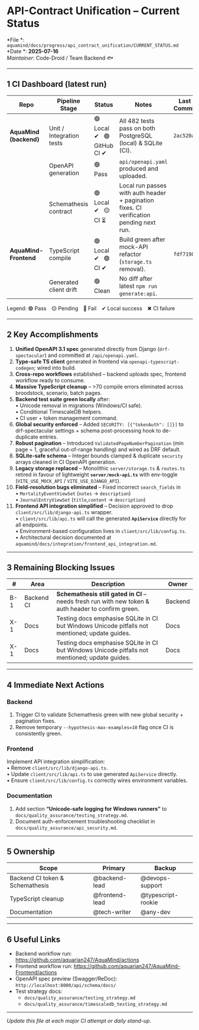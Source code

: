 # API-Contract Unification – Current Status  
*File *: `aquamind/docs/progress/api_contract_unification/CURRENT_STATUS.md`  
*Date *: **2025-07-16**  
*Maintainer*: Code-Droid / Team Backend 🐟

---

## 1  CI Dashboard (latest run)

| Repo | Pipeline Stage | Status | Notes | Last Commit |
|------|----------------|--------|-------|-------------|
| **AquaMind (backend)** | Unit / Integration tests | 🟢 Local ✔ &nbsp; 🟢 GitHub CI ✔ | All 482 tests pass on both PostgreSQL (local) & SQLite (CI). | `2ac520a` |
|                          | OpenAPI generation        | 🟢 Pass | `api/openapi.yaml` produced and uploaded. | |
|                          | Schemathesis contract     | 🟢 Local ✔ &nbsp; 🟡 CI ⏳ | Local run passes with auth header + pagination fixes. CI verification pending next run. | |
| **AquaMind-Frontend**    | TypeScript compile        | 🟢 Local ✔ &nbsp; 🟢 CI ✔ | Build green after mock-API refactor (`storage.ts` removal). | `fdf7198` |
|                          | Generated client drift    | 🟢 Clean | No diff after latest `npm run generate:api`. | |

Legend: 🟢 Pass 🟡 Pending 🔴 Fail ✔ Local success ✖ CI failure

---

## 2  Key Accomplishments

1. **Unified OpenAPI 3.1 spec** generated directly from Django (`drf-spectacular`) and committed at `/api/openapi.yaml`.
2. **Type-safe TS client** generated in frontend via `openapi-typescript-codegen`; wired into build.
3. **Cross-repo workflows** established – backend uploads spec, frontend workflow ready to consume.
4. **Massive TypeScript cleanup** – >70 compile errors eliminated across broodstock, scenario, batch pages.
5. **Backend test suite green locally** after:  
   • Unicode removal in migrations (Windows/CI safe).  
   • Conditional TimescaleDB helpers.  
   • CI user + token management command.
6. **Global security enforced** – Added `SECURITY: [{"tokenAuth": []}]` to drf-spectacular settings + schema post-processing hook to de-duplicate entries.  
7. **Robust pagination** – Introduced `ValidatedPageNumberPagination` (min page = 1, graceful out-of-range handling) and wired as DRF default.  
8. **SQLite-safe schema** – Integer bounds clamped & duplicate `security` arrays cleaned in CI OpenAPI generation.  
9. **Legacy storage replaced** – Monolithic `server/storage.ts` & `routes.ts` retired in favour of lightweight **`server/mock-api.ts`** with env-toggle (`VITE_USE_MOCK_API` / `VITE_USE_DJANGO_API`).
10. **Field-resolution bugs eliminated** – Fixed incorrect `search_fields` in  
   • `MortalityEventViewSet` (`notes` → `description`)  
   • `JournalEntryViewSet` (`title`,`content` → `description`)
11. **Frontend API integration simplified** – Decision approved to drop `client/src/lib/django-api.ts` wrapper.  
    • `client/src/lib/api.ts` will call the generated **`ApiService`** directly for all endpoints.  
    • Environment-based configuration lives in `client/src/lib/config.ts`.  
    • Architectural decision documented at `aquamind/docs/integration/frontend_api_integration.md`.  

---

## 3  Remaining Blocking Issues

| # | Area | Description | Owner |
|---|------|-------------|-------|
| B-1 | Backend CI | **Schemathesis still gated in CI** – needs fresh run with new token & auth header to confirm green. | Backend |
| X-1 | Docs | Testing docs emphasise SQLite in CI but Windows Unicode pitfalls not mentioned; update guides. | Docs |
| X-1 | Docs | Testing docs emphasise SQLite in CI but Windows Unicode pitfalls not mentioned; update guides. | Docs |

---

## 4  Immediate Next Actions

### Backend
1. Trigger CI to validate Schemathesis green with new global security + pagination fixes.  
2. Remove temporary `--hypothesis-max-examples=10` flag once CI is consistently green.  

### Frontend
Implement API integration simplification:  
• Remove `client/src/lib/django-api.ts`.  
• Update `client/src/lib/api.ts` to use generated `ApiService` directly.  
• Ensure `client/src/lib/config.ts` correctly wires environment variables.

### Documentation
1. Add section **“Unicode-safe logging for Windows runners”** to  
   `docs/quality_assurance/testing_strategy.md`.  
2. Document auth-enforcement troubleshooting checklist in  
   `docs/quality_assurance/api_security.md`.

---

## 5  Ownership

| Scope | Primary | Backup |
|-------|---------|--------|
| Backend CI token & Schemathesis | @backend-lead | @devops-support |
| TypeScript cleanup | @frontend-lead | @typescript-rookie |
| Documentation | @tech-writer | @any-dev |

---

## 6  Useful Links

- Backend workflow run: https://github.com/aquarian247/AquaMind/actions
- Frontend workflow run: https://github.com/aquarian247/AquaMind-Frontend/actions
- OpenAPI spec preview (Swagger/ReDoc): `http://localhost:8000/api/schema/docs/`
- Test strategy docs:  
  - `docs/quality_assurance/testing_strategy.md`  
  - `docs/quality_assurance/timescaledb_testing_strategy.md`

---

_Update this file at each major CI attempt or daily stand-up._  
